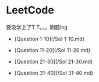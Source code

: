 # LeetCode
要没学上了T T。。。刷题ing

- [Question 1-10](/Sol 1-10.md)

- [Question 11-20](/Sol 11-20.md)

- [Question 21-30](/Sol 21-30.md)

- [Question 31-40](/Sol 31-40.md)
